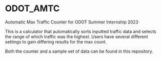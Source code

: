 # ODOT_AMTC
Automatic Max Traffic Counter for ODOT Summer Internship 2023

This is a calculator that automatically sorts inputted traffic data and selects the range of which traffic was the highest.
Users have several different settings to gain differing results for the max count.

Both the counter and a sample set of data can be found in this repository.
